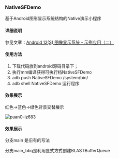 ### NativeSFDemo
基于Android图形显示系统结构的Native演示小程序

#### 详细说明
参见文章：[Android 12(S) 图像显示系统 - 示例应用（二）](https://www.cnblogs.com/roger-yu/p/15707940.html)

#### 使用方法
1. 下载代码放到android源码目录下；
2. 执行mm编译获得可执行档NativeSFDemo
3. adb push NativeSFDemo /system/bin/
4. adb shell NativeSFDemo 运行程序


#### 效果展示
红色->蓝色->绿色背景交替展示

![puan0-iz683](https://user-images.githubusercontent.com/18068017/146721508-e78d69ca-0e93-4ae6-b76a-94a7c62b5bc3.gif)


#### 效果展示
分支main 是旧有的写法

分支main_bbq是利用显式方式创建BLASTBufferQueue
